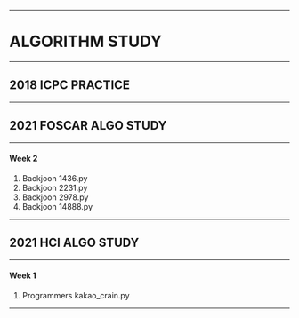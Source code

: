 ------------------------------
# ALGORITHM STUDY
------------------------------
## 2018 ICPC PRACTICE
------------------------------
## 2021 FOSCAR ALGO STUDY
------------------------------
#### Week 2
1. Backjoon 1436.py
2. Backjoon 2231.py
3. Backjoon 2978.py
4. Backjoon 14888.py
------------------------------
## 2021 HCI ALGO STUDY
------------------------------
#### Week 1
1. Programmers kakao_crain.py
------------------------------
